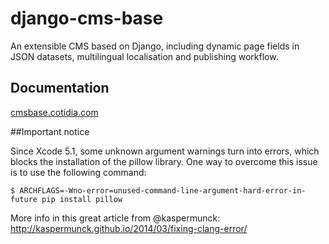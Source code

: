 django-cms-base
===============

An extensible CMS based on Django, including dynamic page fields in JSON datasets, multilingual localisation and publishing workflow.

## Documentation

[cmsbase.cotidia.com](http://cmsbase.cotidia.com/)

##Important notice

Since Xcode 5.1, some unknown argument warnings turn into errors, which blocks the installation of the pillow library. One way to overcome this issue is to use the following command:

	$ ARCHFLAGS=-Wno-error=unused-command-line-argument-hard-error-in-future pip install pillow

More info in this great article from @kaspermunck: http://kaspermunck.github.io/2014/03/fixing-clang-error/